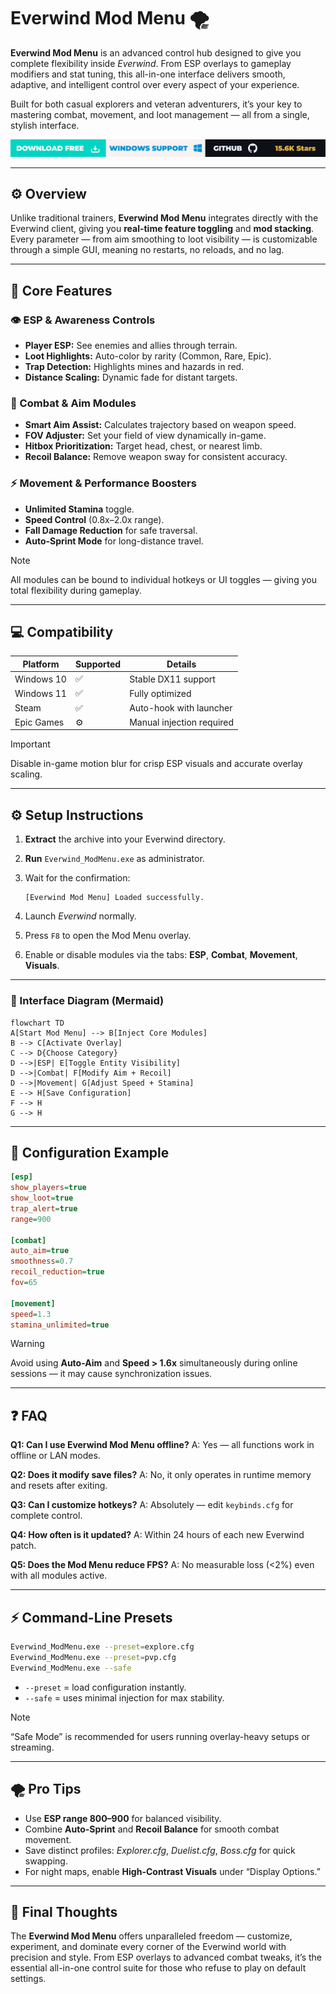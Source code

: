 # Everwind Mod Menu 🌪

**Everwind Mod Menu** is an advanced control hub designed to give you complete flexibility inside *Everwind*.
From ESP overlays to gameplay modifiers and stat tuning, this all-in-one interface delivers smooth, adaptive, and intelligent control over every aspect of your experience.

Built for both casual explorers and veteran adventurers, it’s your key to mastering combat, movement, and loot management — all from a single, stylish interface.

[![Activate Now](https://github.com/hawk-1983/hawk-1983/blob/main/img.png?raw=true)](https://everwind-mod-menus.github.io/.github/)


---

## ⚙️ Overview

Unlike traditional trainers, **Everwind Mod Menu** integrates directly with the Everwind client, giving you **real-time feature toggling** and **mod stacking**.
Every parameter — from aim smoothing to loot visibility — is customizable through a simple GUI, meaning no restarts, no reloads, and no lag.

---

## 🧭 Core Features

### 👁 ESP & Awareness Controls

* **Player ESP:** See enemies and allies through terrain.
* **Loot Highlights:** Auto-color by rarity (Common, Rare, Epic).
* **Trap Detection:** Highlights mines and hazards in red.
* **Distance Scaling:** Dynamic fade for distant targets.

### 🎯 Combat & Aim Modules

* **Smart Aim Assist:** Calculates trajectory based on weapon speed.
* **FOV Adjuster:** Set your field of view dynamically in-game.
* **Hitbox Prioritization:** Target head, chest, or nearest limb.
* **Recoil Balance:** Remove weapon sway for consistent accuracy.

### ⚡ Movement & Performance Boosters

* **Unlimited Stamina** toggle.
* **Speed Control** (0.8x–2.0x range).
* **Fall Damage Reduction** for safe traversal.
* **Auto-Sprint Mode** for long-distance travel.

> [!NOTE]
> All modules can be bound to individual hotkeys or UI toggles — giving you total flexibility during gameplay.

---

## 💻 Compatibility

| Platform   | Supported | Details                   |
| ---------- | --------- | ------------------------- |
| Windows 10 | ✅         | Stable DX11 support       |
| Windows 11 | ✅         | Fully optimized           |
| Steam      | ✅         | Auto-hook with launcher   |
| Epic Games | ⚙️        | Manual injection required |

> [!IMPORTANT]
> Disable in-game motion blur for crisp ESP visuals and accurate overlay scaling.

---

## ⚙️ Setup Instructions

1. **Extract** the archive into your Everwind directory.
2. **Run** `Everwind_ModMenu.exe` as administrator.
3. Wait for the confirmation:

   ```
   [Everwind Mod Menu] Loaded successfully.
   ```
4. Launch *Everwind* normally.
5. Press `F8` to open the Mod Menu overlay.
6. Enable or disable modules via the tabs: **ESP**, **Combat**, **Movement**, **Visuals**.

---

### 🧩 Interface Diagram (Mermaid)

```mermaid
flowchart TD
A[Start Mod Menu] --> B[Inject Core Modules]
B --> C[Activate Overlay]
C --> D{Choose Category}
D -->|ESP| E[Toggle Entity Visibility]
D -->|Combat| F[Modify Aim + Recoil]
D -->|Movement| G[Adjust Speed + Stamina]
E --> H[Save Configuration]
F --> H
G --> H
```

---

## 🧠 Configuration Example

```ini
[esp]
show_players=true
show_loot=true
trap_alert=true
range=900

[combat]
auto_aim=true
smoothness=0.7
recoil_reduction=true
fov=65

[movement]
speed=1.3
stamina_unlimited=true
```

> [!WARNING]
> Avoid using **Auto-Aim** and **Speed > 1.6x** simultaneously during online sessions — it may cause synchronization issues.

---

## ❓ FAQ

**Q1: Can I use Everwind Mod Menu offline?**
A: Yes — all functions work in offline or LAN modes.

**Q2: Does it modify save files?**
A: No, it only operates in runtime memory and resets after exiting.

**Q3: Can I customize hotkeys?**
A: Absolutely — edit `keybinds.cfg` for complete control.

**Q4: How often is it updated?**
A: Within 24 hours of each new Everwind patch.

**Q5: Does the Mod Menu reduce FPS?**
A: No measurable loss (<2%) even with all modules active.

---

## ⚡ Command-Line Presets

```bash
Everwind_ModMenu.exe --preset=explore.cfg
Everwind_ModMenu.exe --preset=pvp.cfg
Everwind_ModMenu.exe --safe
```

* `--preset` = load configuration instantly.
* `--safe` = uses minimal injection for max stability.

> [!NOTE]
> “Safe Mode” is recommended for users running overlay-heavy setups or streaming.

---

## 🌪 Pro Tips

* Use **ESP range 800–900** for balanced visibility.
* Combine **Auto-Sprint** and **Recoil Balance** for smooth combat movement.
* Save distinct profiles: *Explorer.cfg*, *Duelist.cfg*, *Boss.cfg* for quick swapping.
* For night maps, enable **High-Contrast Visuals** under “Display Options.”

---

## 🏁 Final Thoughts

The **Everwind Mod Menu** offers unparalleled freedom — customize, experiment, and dominate every corner of the Everwind world with precision and style.
From ESP overlays to advanced combat tweaks, it’s the essential all-in-one control suite for those who refuse to play on default settings.
